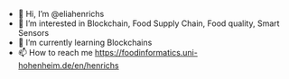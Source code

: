 - 👋 Hi, I’m @eliahenrichs
- 👀 I’m interested in Blockchain, Food Supply Chain, Food quality, Smart Sensors
- 🌱 I’m currently learning Blockchains
- 📫 How to reach me https://foodinformatics.uni-hohenheim.de/en/henrichs

<!---
eliahenrichs/eliahenrichs is a ✨ special ✨ repository because its `README.md` (this file) appears on your GitHub profile.
You can click the Preview link to take a look at your changes.
--->
